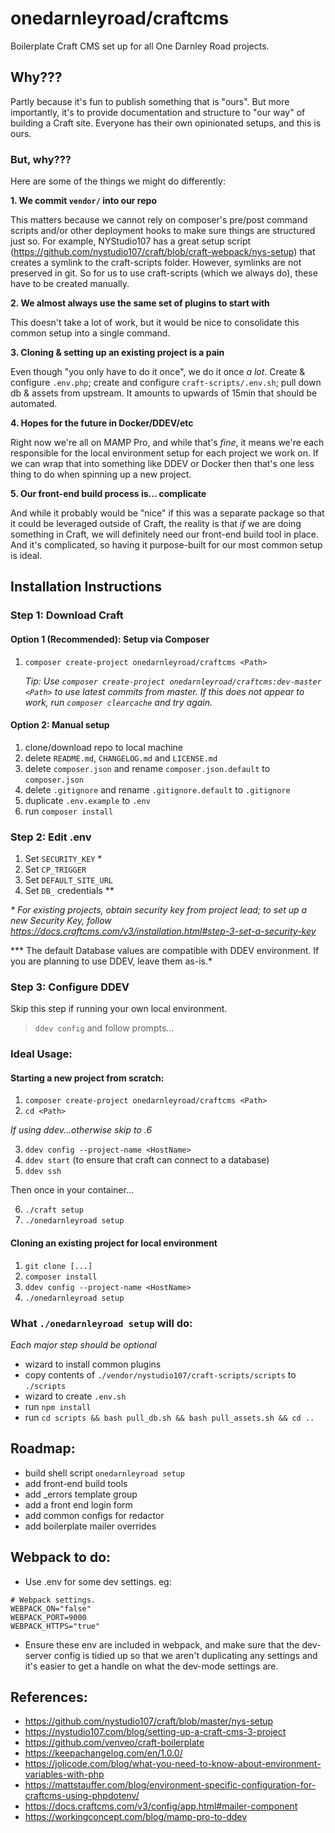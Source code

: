# onedarnleyroad/craftcms

Boilerplate Craft CMS set up for all One Darnley Road projects.

## Why???

Partly because it's fun to publish something that is "ours". But more importantly, it's to provide documentation and structure to "our way" of building a Craft site. Everyone has their own opinionated setups, and this is ours.

### But, why???

Here are some of the things we might do differently:

**1. We commit `vendor/` into our repo**

This matters because we cannot rely on composer's pre/post command scripts and/or other deployment hooks to make sure things are structured just so. For example, NYStudio107 has a great setup script (https://github.com/nystudio107/craft/blob/craft-webpack/nys-setup) that creates a symlink to the craft-scripts folder. However, symlinks are not preserved in git. So for us to use craft-scripts (which we always do), these have to be created manually.

**2. We almost always use the same set of plugins to start with**

This doesn't take a lot of work, but it would be nice to consolidate this common setup into a single command.

**3. Cloning & setting up an existing project is a pain**

Even though "you only have to do it once", we do it once _a lot_. Create & configure `.env.php`; create and configure `craft-scripts/.env.sh`; pull down db & assets from upstream. It amounts to upwards of 15min that should be automated.

**4. Hopes for the future in Docker/DDEV/etc**

Right now we're all on MAMP Pro, and while that's _fine_, it means we're each responsible for the local environment setup for each project we work on. If we can wrap that into something like DDEV or Docker then that's one less thing to do when spinning up a new project.

**5. Our front-end build process is... complicate**

And while it probably would be "nice" if this was a separate package so that it could be leveraged outside of Craft, the reality is that _if_ we are doing something in Craft, we will definitely need our front-end build tool in place. And it's complicated, so having it purpose-built for our most common setup is ideal.

## Installation Instructions

### Step 1: Download Craft

#### Option 1 (Recommended): Setup via Composer

1. `composer create-project onedarnleyroad/craftcms <Path>`  

   _Tip: Use `composer create-project onedarnleyroad/craftcms:dev-master <Path>` to use latest commits from master. If this does not appear to work, run `composer clearcache` and try again._

#### Option 2: Manual setup

1. clone/download repo to local machine
2. delete `README.md`, `CHANGELOG.md` and `LICENSE.md`
3. delete `composer.json` and rename `composer.json.default` to `composer.json`
4. delete `.gitignore` and rename `.gitignore.default` to `.gitignore`
5. duplicate `.env.example` to `.env`
6. run `composer install`

### Step 2: Edit .env

1. Set `SECURITY_KEY` *
2. Set `CP_TRIGGER`
3. Set `DEFAULT_SITE_URL`
4. Set `DB_` credentials **

*\* For existing projects, obtain security key from project lead; to set up a new Security Key, follow https://docs.craftcms.com/v3/installation.html#step-3-set-a-security-key*

\*** The default Database values are compatible with DDEV environment. If you are planning to use DDEV, leave them as-is.*

### Step 3: Configure DDEV

Skip this step if running your own local environment.

> `ddev config` and follow prompts...

### Ideal Usage:

#### Starting a new project from scratch:

1. `composer create-project onedarnleyroad/craftcms <Path>`
2. `cd <Path>`

_If using ddev...otherwise skip to .6_

3. `ddev config --project-name <HostName>`
4. `ddev start` (to ensure that craft can connect to a database)
5. `ddev ssh`

Then once in your container...

6. `./craft setup`
7. `./onedarnleyroad setup`

#### Cloning an existing project for local environment

1. `git clone [...]`
2. `composer install`
3. `ddev config --project-name <HostName>`
2. `./onedarnleyroad setup`


### What `./onedarnleyroad setup` will do:

_Each major step should be optional_

- wizard to install common plugins
- copy contents of `./vendor/nystudio107/craft-scripts/scripts` to `./scripts`
- wizard to create `.env.sh`
- run `npm install`
- run `cd scripts && bash pull_db.sh && bash pull_assets.sh && cd ..`

## Roadmap:

- build shell script `onedarnleyroad setup`
- add front-end build tools
- add _errors template group
- add a front end login form
- add common configs for redactor
- add boilerplate mailer overrides

## Webpack to do:

- Use .env for some dev settings. eg:

```
# Webpack settings. 
WEBPACK_ON="false"
WEBPACK_PORT=9000
WEBPACK_HTTPS="true"
```

- Ensure these env are included in webpack, and make sure that the dev-server config is tidied up so that we aren't duplicating any settings and it's easier to get a handle on what the dev-mode settings are. 

## References:

- https://github.com/nystudio107/craft/blob/master/nys-setup
- https://nystudio107.com/blog/setting-up-a-craft-cms-3-project
- https://github.com/venveo/craft-boilerplate
- https://keepachangelog.com/en/1.0.0/
- https://jolicode.com/blog/what-you-need-to-know-about-environment-variables-with-php
- https://mattstauffer.com/blog/environment-specific-configuration-for-craftcms-using-phpdotenv/
- https://docs.craftcms.com/v3/config/app.html#mailer-component
- https://workingconcept.com/blog/mamp-pro-to-ddev

### 
